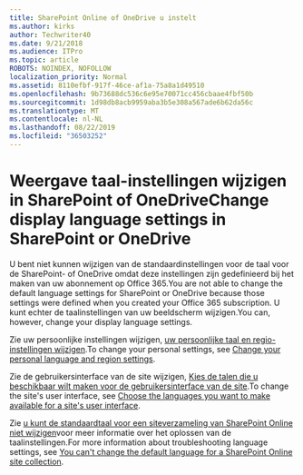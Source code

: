 ```yaml
---
title: SharePoint Online of OneDrive u instelt
ms.author: kirks
author: Techwriter40
ms.date: 9/21/2018
ms.audience: ITPro
ms.topic: article
ROBOTS: NOINDEX, NOFOLLOW
localization_priority: Normal
ms.assetid: 8110efbf-917f-46ce-af1a-75a8a1d49510
ms.openlocfilehash: 9b73688dc536c6e95e70071cc456cbaae4fbf50b
ms.sourcegitcommit: 1d98db8acb9959aba3b5e308a567ade6b62da56c
ms.translationtype: MT
ms.contentlocale: nl-NL
ms.lasthandoff: 08/22/2019
ms.locfileid: "36503252"
---
```

# <a name="change-display-language-settings-in-sharepoint-or-onedrive"></a><span data-ttu-id="fd1b6-102">Weergave taal-instellingen wijzigen in SharePoint of OneDrive</span><span class="sxs-lookup"><span data-stu-id="fd1b6-102">Change display language settings in SharePoint or OneDrive</span></span> 

<span data-ttu-id="fd1b6-103">U bent niet kunnen wijzigen van de standaardinstellingen voor de taal voor de SharePoint- of OneDrive omdat deze instellingen zijn gedefinieerd bij het maken van uw abonnement op Office 365.</span><span class="sxs-lookup"><span data-stu-id="fd1b6-103">You are not able to change the default language settings for SharePoint or OneDrive because those settings were defined when you created your Office 365 subscription.</span></span> <span data-ttu-id="fd1b6-104">U kunt echter de taalinstellingen van uw beeldscherm wijzigen.</span><span class="sxs-lookup"><span data-stu-id="fd1b6-104">You can, however, change your display language settings.</span></span>

<span data-ttu-id="fd1b6-105">Zie uw persoonlijke instellingen wijzigen, [uw persoonlijke taal en regio-instellingen wijzigen](https://support.office.com/article/Change-your-personal-language-and-region-settings-caa1fccc-bcdb-42f3-9e5b-45957647ffd7).</span><span class="sxs-lookup"><span data-stu-id="fd1b6-105">To change your personal settings, see  [Change your personal language and region settings](https://support.office.com/article/Change-your-personal-language-and-region-settings-caa1fccc-bcdb-42f3-9e5b-45957647ffd7).</span></span>

<span data-ttu-id="fd1b6-106">Zie de gebruikersinterface van de site wijzigen, [Kies de talen die u beschikbaar wilt maken voor de gebruikersinterface van de site](https://support.office.com/article/choose-the-languages-you-want-to-make-available-for-a-site-s-user-interface-16d3a83c-05ab-4b50-8fbb-ff576a3351e8).</span><span class="sxs-lookup"><span data-stu-id="fd1b6-106">To change the site's user interface, see [Choose the languages you want to make available for a site's user interface](https://support.office.com/article/choose-the-languages-you-want-to-make-available-for-a-site-s-user-interface-16d3a83c-05ab-4b50-8fbb-ff576a3351e8).</span></span>

<span data-ttu-id="fd1b6-107">Zie [u kunt de standaardtaal voor een siteverzameling van SharePoint Online niet wijzigen](https://support.office.com/article/you-can-t-change-the-default-language-for-a-sharepoint-online-site-collection-40dda07e-6b41-49e9-9828-8805dcb92964)voor meer informatie over het oplossen van de taalinstellingen.</span><span class="sxs-lookup"><span data-stu-id="fd1b6-107">For more information about troubleshooting language settings, see [You can't change the default language for a SharePoint Online site collection](https://support.office.com/article/you-can-t-change-the-default-language-for-a-sharepoint-online-site-collection-40dda07e-6b41-49e9-9828-8805dcb92964).</span></span>

